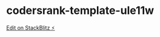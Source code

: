 # codersrank-template-ule11w

[Edit on StackBlitz ⚡️](https://stackblitz.com/edit/codersrank-template-ule11w)